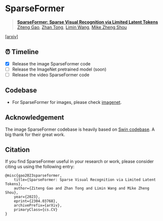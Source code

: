 # SparseFormer
> [**SparseFormer: Sparse Visual Recognition via Limited Latent Tokens**](https://arxiv.org/abs/2304.03768)<br>
> [Ziteng Gao](https://sebgao.github.io), [Zhan Tong](https://github.com/yztongzhan), [Limin Wang](http://wanglimin.github.io/), [Mike Zheng Shou](https://sites.google.com/view/showlab) <br>

[[arxiv]](https://arxiv.org/abs/2304.03768)

## ⏰ Timeline
- [x] Release the image SparseFormer code
- [ ] Release the ImageNet pretrained model (soon)
- [ ] Release the video SparseFormer code

## Codebase
- For SparseFormer for images, please check [imagenet](./imagenet/).

## Acknowledgement
The image SparseFormer codebase is heavily based on [Swin codebase](https://github.com/microsoft/Swin-Transformer). A big thank for their great work.

## Citation
If you find SparseFormer useful in your research or work, please consider citing us using the following entry:
```
@misc{gao2023sparseformer,
    title={SparseFormer: Sparse Visual Recognition via Limited Latent Tokens},
    author={Ziteng Gao and Zhan Tong and Limin Wang and Mike Zheng Shou},
    year={2023},
    eprint={2304.03768},
    archivePrefix={arXiv},
    primaryClass={cs.CV}
}
```